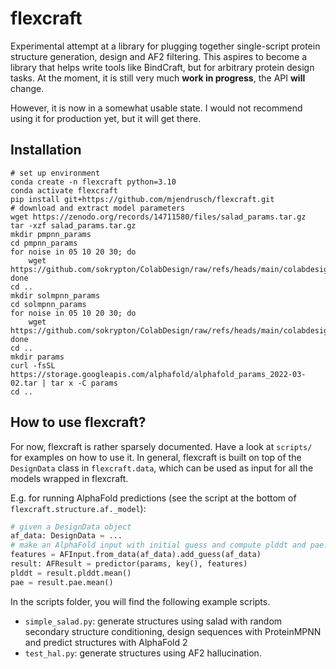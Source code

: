 # flexcraft

Experimental attempt at a library for plugging together single-script protein structure generation, design and AF2 filtering.
This aspires to become a library that helps write tools like BindCraft, but for arbitrary protein design tasks.
At the moment, it is still very much **work in progress**, the API **will** change.

However, it is now in a somewhat usable state. I would not recommend using it for production yet, but it will get there.

## Installation
```
# set up environment
conda create -n flexcraft python=3.10
conda activate flexcraft
pip install git+https://github.com/mjendrusch/flexcraft.git
# download and extract model parameters
wget https://zenodo.org/records/14711580/files/salad_params.tar.gz
tar -xzf salad_params.tar.gz
mkdir pmpnn_params
cd pmpnn_params
for noise in 05 10 20 30; do
    wget https://github.com/sokrypton/ColabDesign/raw/refs/heads/main/colabdesign/mpnn/weights/v_48_0${noise}.pkl
done
cd ..
mkdir solmpnn_params
cd solmpnn_params
for noise in 05 10 20 30; do
    wget https://github.com/sokrypton/ColabDesign/raw/refs/heads/main/colabdesign/mpnn/weights/v_48_0${noise}.pkl
done
cd ..
mkdir params
curl -fsSL https://storage.googleapis.com/alphafold/alphafold_params_2022-03-02.tar | tar x -C params
cd ..
```

## How to use flexcraft?
For now, flexcraft is rather sparsely documented. Have a look at `scripts/` for examples on how to use it.
In general, flexcraft is built on top of the `DesignData` class in `flexcraft.data`, which can be used as
input for all the models wrapped in flexcraft.

E.g. for running AlphaFold predictions (see the script at the bottom of `flexcraft.structure.af._model`):
```python
# given a DesignData object
af_data: DesignData = ...
# make an AlphaFold input with initial guess and compute plddt and pae:
features = AFInput.from_data(af_data).add_guess(af_data)
result: AFResult = predictor(params, key(), features)
plddt = result.plddt.mean()
pae = result.pae.mean()
```

In the scripts folder, you will find the following example scripts.
- `simple_salad.py`: generate structures using salad with random secondary structure
  conditioning, design sequences with ProteinMPNN and predict structures with AlphaFold 2
- `test_hal.py`: generate structures using AF2 hallucination.
